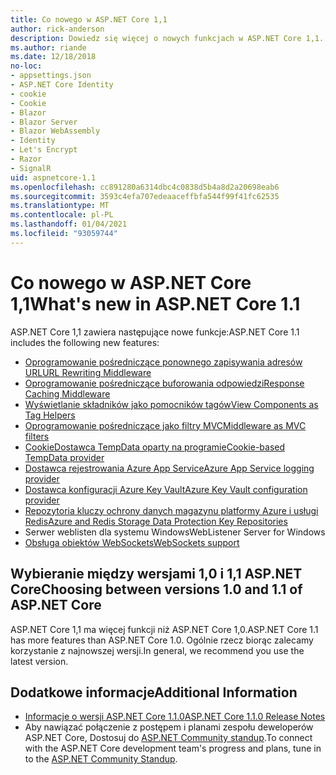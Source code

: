 ```yaml
---
title: Co nowego w ASP.NET Core 1,1
author: rick-anderson
description: Dowiedz się więcej o nowych funkcjach w ASP.NET Core 1,1.
ms.author: riande
ms.date: 12/18/2018
no-loc:
- appsettings.json
- ASP.NET Core Identity
- cookie
- Cookie
- Blazor
- Blazor Server
- Blazor WebAssembly
- Identity
- Let's Encrypt
- Razor
- SignalR
uid: aspnetcore-1.1
ms.openlocfilehash: cc891280a6314dbc4c0838d5b4a8d2a20698eab6
ms.sourcegitcommit: 3593c4efa707edeaaceffbfa544f99f41fc62535
ms.translationtype: MT
ms.contentlocale: pl-PL
ms.lasthandoff: 01/04/2021
ms.locfileid: "93059744"
---
```

# <a name="whats-new-in-aspnet-core-11"></a><span data-ttu-id="70411-103">Co nowego w ASP.NET Core 1,1</span><span class="sxs-lookup"><span data-stu-id="70411-103">What's new in ASP.NET Core 1.1</span></span>

<span data-ttu-id="70411-104">ASP.NET Core 1,1 zawiera następujące nowe funkcje:</span><span class="sxs-lookup"><span data-stu-id="70411-104">ASP.NET Core 1.1 includes the following new features:</span></span>

- [<span data-ttu-id="70411-105">Oprogramowanie pośredniczące ponownego zapisywania adresów URL</span><span class="sxs-lookup"><span data-stu-id="70411-105">URL Rewriting Middleware</span></span>](xref:fundamentals/url-rewriting)
- [<span data-ttu-id="70411-106">Oprogramowanie pośredniczące buforowania odpowiedzi</span><span class="sxs-lookup"><span data-stu-id="70411-106">Response Caching Middleware</span></span>](xref:performance/caching/middleware)
- [<span data-ttu-id="70411-107">Wyświetlanie składników jako pomocników tagów</span><span class="sxs-lookup"><span data-stu-id="70411-107">View Components as Tag Helpers</span></span>](xref:mvc/views/view-components#invoking-a-view-component-as-a-tag-helper)
- [<span data-ttu-id="70411-108">Oprogramowanie pośredniczące jako filtry MVC</span><span class="sxs-lookup"><span data-stu-id="70411-108">Middleware as MVC filters</span></span>](xref:mvc/controllers/filters#using-middleware-in-the-filter-pipeline)
- [<span data-ttu-id="70411-109">CookieDostawca TempData oparty na programie</span><span class="sxs-lookup"><span data-stu-id="70411-109">Cookie-based TempData provider</span></span>](xref:fundamentals/app-state#tempdata)
- [<span data-ttu-id="70411-110">Dostawca rejestrowania Azure App Service</span><span class="sxs-lookup"><span data-stu-id="70411-110">Azure App Service logging provider</span></span>](xref:fundamentals/logging/index#azure-app-service-provider)
- [<span data-ttu-id="70411-111">Dostawca konfiguracji Azure Key Vault</span><span class="sxs-lookup"><span data-stu-id="70411-111">Azure Key Vault configuration provider</span></span>](xref:security/key-vault-configuration)
- [<span data-ttu-id="70411-112">Repozytoria kluczy ochrony danych magazynu platformy Azure i usługi Redis</span><span class="sxs-lookup"><span data-stu-id="70411-112">Azure and Redis Storage Data Protection Key Repositories</span></span>](xref:security/data-protection/implementation/key-storage-providers)
- <span data-ttu-id="70411-113">Serwer weblisten dla systemu Windows</span><span class="sxs-lookup"><span data-stu-id="70411-113">WebListener Server for Windows</span></span>
- [<span data-ttu-id="70411-114">Obsługa obiektów WebSockets</span><span class="sxs-lookup"><span data-stu-id="70411-114">WebSockets support</span></span>](xref:fundamentals/websockets)

## <a name="choosing-between-versions-10-and-11-of-aspnet-core"></a><span data-ttu-id="70411-115">Wybieranie między wersjami 1,0 i 1,1 ASP.NET Core</span><span class="sxs-lookup"><span data-stu-id="70411-115">Choosing between versions 1.0 and 1.1 of ASP.NET Core</span></span>

<span data-ttu-id="70411-116">ASP.NET Core 1,1 ma więcej funkcji niż ASP.NET Core 1,0.</span><span class="sxs-lookup"><span data-stu-id="70411-116">ASP.NET Core 1.1 has more features than ASP.NET Core 1.0.</span></span> <span data-ttu-id="70411-117">Ogólnie rzecz biorąc zalecamy korzystanie z najnowszej wersji.</span><span class="sxs-lookup"><span data-stu-id="70411-117">In general, we recommend you use the latest version.</span></span>

## <a name="additional-information"></a><span data-ttu-id="70411-118">Dodatkowe informacje</span><span class="sxs-lookup"><span data-stu-id="70411-118">Additional Information</span></span>

- [<span data-ttu-id="70411-119">Informacje o wersji ASP.NET Core 1.1.0</span><span class="sxs-lookup"><span data-stu-id="70411-119">ASP.NET Core 1.1.0 Release Notes</span></span>](https://github.com/dotnet/aspnetcore/releases/tag/1.1.0)
- <span data-ttu-id="70411-120">Aby nawiązać połączenie z postępem i planami zespołu deweloperów ASP.NET Core, Dostosuj do [ASP.NET Community standup](https://live.asp.net/).</span><span class="sxs-lookup"><span data-stu-id="70411-120">To connect with the ASP.NET Core development team's progress and plans, tune in to the [ASP.NET Community Standup](https://live.asp.net/).</span></span>
